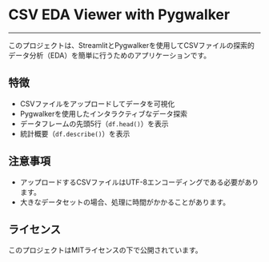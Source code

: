 # CSV EDA Viewer with Pygwalker
---

このプロジェクトは、StreamlitとPygwalkerを使用してCSVファイルの探索的データ分析（EDA）を簡単に行うためのアプリケーションです。

## 特徴
- CSVファイルをアップロードしてデータを可視化
- Pygwalkerを使用したインタラクティブなデータ探索
- データフレームの先頭5行（`df.head()`）を表示
- 統計概要（`df.describe()`）を表示

## 注意事項
- アップロードするCSVファイルはUTF-8エンコーディングである必要があります。
- 大きなデータセットの場合、処理に時間がかかることがあります。

## ライセンス
このプロジェクトはMITライセンスの下で公開されています。

